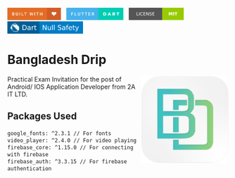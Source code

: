 <img src="screenshots/badges/built-with-love.svg" height="28px"/>&nbsp;&nbsp;
<img src="screenshots/badges/flutter-dart.svg" height="28px" />&nbsp;&nbsp;
<a href="https://choosealicense.com/licenses/mit/" target="_blank"><img src="screenshots/badges/license-MIT.svg" height="28px" /></a>&nbsp;&nbsp;
<img src="screenshots/badges/dart-null_safety-blue.svg" height="28px"/>

# Bangladesh Drip

<img align="right" src="screenshots/store_icons/playstore.png" height="200"></img>
Practical Exam Invitation for the post of Android/ IOS Application Developer from 2A IT LTD.<br>

## Packages Used

```
google_fonts: ^2.3.1 // For fonts
video_player: ^2.4.0 // For video playing
firebase_core: ^1.15.0 // For connecting with firebase
firebase_auth: ^3.3.15 // For firebase authentication
```
